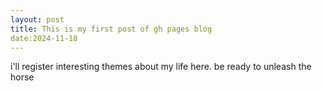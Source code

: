 ```yaml
---
layout: post
title: This is my first post of gh pages blog
date:2024-11-18
---
```


i'll register interesting themes about my life here.
be ready to unleash the horse
